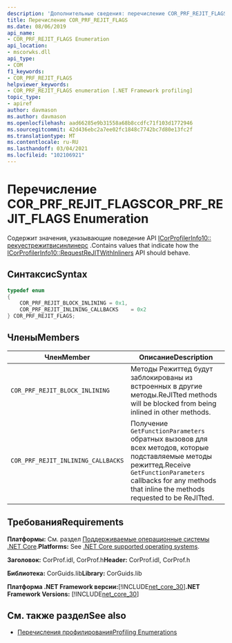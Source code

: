 ```yaml
---
description: 'Дополнительные сведения: перечисление COR_PRF_REJIT_FLAGS'
title: Перечисление COR_PRF_REJIT_FLAGS
ms.date: 08/06/2019
api_name:
- COR_PRF_REJIT_FLAGS Enumeration
api_location:
- mscorwks.dll
api_type:
- COM
f1_keywords:
- COR_PRF_REJIT_FLAGS
helpviewer_keywords:
- COR_PRF_REJIT_FLAGS enumeration [.NET Framework profiling]
topic_type:
- apiref
author: davmason
ms.author: davmason
ms.openlocfilehash: aad66285e9b31558a68b8ccdfc71f103d1772946
ms.sourcegitcommit: 42d436ebc2a7ee02fc1848c7742bc7d80e13fc2f
ms.translationtype: MT
ms.contentlocale: ru-RU
ms.lasthandoff: 03/04/2021
ms.locfileid: "102106921"
---
```

# <a name="cor_prf_rejit_flags-enumeration"></a><span data-ttu-id="16ea9-103">Перечисление COR_PRF_REJIT_FLAGS</span><span class="sxs-lookup"><span data-stu-id="16ea9-103">COR_PRF_REJIT_FLAGS Enumeration</span></span>

<span data-ttu-id="16ea9-104">Содержит значения, указывающие поведение API [ICorProfilerInfo10:: рекуестрежитвисинлинерс](icorprofilerinfo10-requestrejitwithinliners-method.md) .</span><span class="sxs-lookup"><span data-stu-id="16ea9-104">Contains values that indicate how the [ICorProfilerInfo10::RequestReJITWithInliners](icorprofilerinfo10-requestrejitwithinliners-method.md) API should behave.</span></span>  
  
## <a name="syntax"></a><span data-ttu-id="16ea9-105">Синтаксис</span><span class="sxs-lookup"><span data-stu-id="16ea9-105">Syntax</span></span>  
  
```cpp  
typedef enum  
{
    COR_PRF_REJIT_BLOCK_INLINING = 0x1,
    COR_PRF_REJIT_INLINING_CALLBACKS    = 0x2
} COR_PRF_REJIT_FLAGS;  
```  
  
## <a name="members"></a><span data-ttu-id="16ea9-106">Члены</span><span class="sxs-lookup"><span data-stu-id="16ea9-106">Members</span></span>  
  
|<span data-ttu-id="16ea9-107">Член</span><span class="sxs-lookup"><span data-stu-id="16ea9-107">Member</span></span>|<span data-ttu-id="16ea9-108">Описание</span><span class="sxs-lookup"><span data-stu-id="16ea9-108">Description</span></span>|  
|------------|-----------------|  
|`COR_PRF_REJIT_BLOCK_INLINING`| <span data-ttu-id="16ea9-109">Методы Режиттед будут заблокированы из встроенных в другие методы.</span><span class="sxs-lookup"><span data-stu-id="16ea9-109">ReJITted methods will be blocked from being inlined in other methods.</span></span> |  
|`COR_PRF_REJIT_INLINING_CALLBACKS`| <span data-ttu-id="16ea9-110">Получение `GetFunctionParameters` обратных вызовов для всех методов, которые подставляемые методы режиттед.</span><span class="sxs-lookup"><span data-stu-id="16ea9-110">Receive `GetFunctionParameters` callbacks for any methods that inline the methods requested to be ReJITted.</span></span> |  

## <a name="requirements"></a><span data-ttu-id="16ea9-111">Требования</span><span class="sxs-lookup"><span data-stu-id="16ea9-111">Requirements</span></span>  

 <span data-ttu-id="16ea9-112">**Платформы:** См. раздел [Поддерживаемые операционные системы .NET Core](../../../core/install/windows.md?pivots=os-windows).</span><span class="sxs-lookup"><span data-stu-id="16ea9-112">**Platforms:** See [.NET Core supported operating systems](../../../core/install/windows.md?pivots=os-windows).</span></span>  
  
 <span data-ttu-id="16ea9-113">**Заголовок:** CorProf.idl, CorProf.h</span><span class="sxs-lookup"><span data-stu-id="16ea9-113">**Header:** CorProf.idl, CorProf.h</span></span>  
  
 <span data-ttu-id="16ea9-114">**Библиотека:** CorGuids.lib</span><span class="sxs-lookup"><span data-stu-id="16ea9-114">**Library:** CorGuids.lib</span></span>  
  
 <span data-ttu-id="16ea9-115">**Платформа .NET Framework версии:**[!INCLUDE[net_core_30](../../../../includes/net-core-30-md.md)]</span><span class="sxs-lookup"><span data-stu-id="16ea9-115">**.NET Framework Versions:** [!INCLUDE[net_core_30](../../../../includes/net-core-30-md.md)]</span></span>
  
## <a name="see-also"></a><span data-ttu-id="16ea9-116">См. также раздел</span><span class="sxs-lookup"><span data-stu-id="16ea9-116">See also</span></span>

- [<span data-ttu-id="16ea9-117">Перечисления профилирования</span><span class="sxs-lookup"><span data-stu-id="16ea9-117">Profiling Enumerations</span></span>](profiling-enumerations.md)
